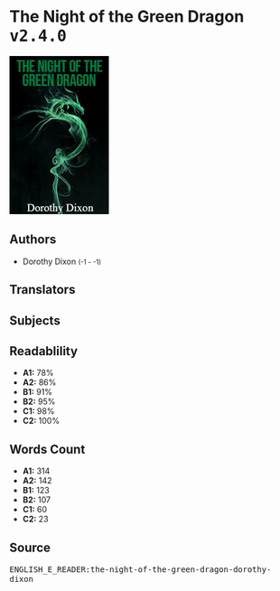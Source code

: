 # The Night of the Green Dragon <kbd>v2.4.0</kbd>

![](./cover.medium.jpg "")

## Authors


 - Dorothy Dixon <small>(-1 - -1)</small>

## Translators



## Subjects



## Readablility


 - **A1:** 78%
 - **A2:** 86%
 - **B1:** 91%
 - **B2:** 95%
 - **C1:** 98%
 - **C2:** 100%

## Words Count


 - **A1:** 314
 - **A2:** 142
 - **B1:** 123
 - **B2:** 107
 - **C1:** 60
 - **C2:** 23

## Source


<kbd>ENGLISH_E_READER:the-night-of-the-green-dragon-dorothy-dixon</kbd>
